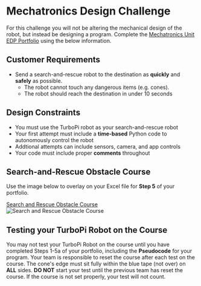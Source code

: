 # Mechatronics Design Challenge

For this challenge you will not be altering the mechanical design of the robot, but instead be designing a program.
Complete the [Mechatronics Unit EDP Portfolio](https://raw.githubusercontent.com/Culver-Academies/engineering1/main/files/Mechatronics_Unit_Project_EDP_Template_Updated_7-25-24.docx) using the below information. 



## Customer Requirements
- Send a search-and-rescue robot to the destination as **quickly** and **safely** as possible.
  - The robot cannot touch any dangerous items (e.g. cones).
  - The robot should reach the destination in under 10 seconds
 
## Design Constraints
- You must use the TurboPi robot as your search-and-rescue robot
- Your first attempt must include a **time-based** Python code to autonomously control the robot
- Addtional attempts can include sensors, camera, and app controls
- Your code must include proper **comments** throughout

## Search-and-Rescue Obstacle Course

Use the image below to overlay on your Excel file for **Step 5** of your portfolio. 

[Search and Rescue Obstacle Course](https://raw.githubusercontent.com/Culver-Academies/engineering1/main/Robot_Course.png)
![Search and Rescue Obstacle Course](https://raw.githubusercontent.com/Culver-Academies/engineering1/main/Robot_Course.png)

## Testing your TurboPi Robot on the Course

You may not test your TurboPi Robot on the course until you have completed Steps 1-5a of your portfolio, including the **Pseudocode** for your program. Your team is responsible to reset the course after each test on the course. The cone's edge must sit fully within the blue tape (not over) on **ALL** sides. **DO NOT** start your test until the previous team has reset the course. If the course is not set properly, your test will not count. 

